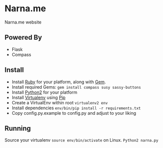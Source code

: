 Narna.me
========

Narna.me website


Powered By
----------
* Flask
* Compass


Install
-------
- Install [Ruby](https://www.ruby-lang.org/en/) for your platform, along with [Gem](http://rubygems.org/).
- Install required Gems: `gem install compass susy sassy-buttons`
- Install [Python2](http://python.org/) for your platform
- Install [Virtualenv](https://pypi.python.org/pypi/virtualenv) using [Pip](https://pypi.python.org/pypi/pip)
- Create a VirtualEnv within root `virtualenv2 env`
- Install dependencies `env/bin/pip install -r requirements.txt`
- Copy config.py.example to config.py and adjust to your liking


Running
-------
Source your virtualenv `source env/bin/activate` on Linux.
`Python2 narna.py`
